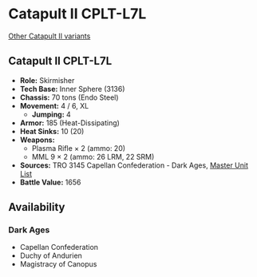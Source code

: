 # Catapult II CPLT-L7L

[Other Catapult II variants](../catapult_ii.md)

## Catapult II CPLT-L7L
- **Role:** Skirmisher
- **Tech Base:** Inner Sphere (3136)
- **Chassis:** 70 tons (Endo Steel)
- **Movement:** 4 / 6, XL
  - **Jumping:** 4
- **Armor:** 185 (Heat-Dissipating)
- **Heat Sinks:** 10 (20)
- **Weapons:**
  - Plasma Rifle × 2 (ammo: 20)
  - MML 9 × 2 (ammo: 26 LRM, 22 SRM)
- **Sources:** TRO 3145 Capellan Confederation - Dark Ages, [Master Unit List](http://masterunitlist.info/Unit/Details/6465/catapult-ii-cplt-l7l)
- **Battle Value:** 1656

## Availability

### Dark Ages
- Capellan Confederation
- Duchy of Andurien
- Magistracy of Canopus

